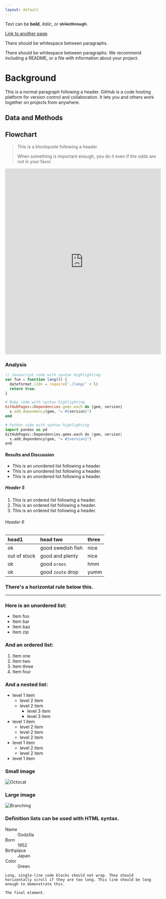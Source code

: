 ```yaml
---
layout: default
---
```


Text can be **bold**, _italic_, or ~~strikethrough~~.

[Link to another page](./another-page.html).

There should be whitespace between paragraphs.

There should be whitespace between paragraphs. We recommend including a README, or a file with information about your project.

# Background

This is a normal paragraph following a header. GitHub is a code hosting platform for version control and collaboration. It lets you and others work together on projects from anywhere.

## Data and Methods

## Flowchart

> This is a blockquote following a header.
>
> When something is important enough, you do it even if the odds are not in your favor.

<iframe frameborder="0" style="width:100%;height:600px;" src="https://viewer.diagrams.net/?tags=%7B%7D&edit=_blank&layers=1&nav=1&title=Untitled%20Diagram.drawio#R7RrZcts48mtUNfMgFQ%2BRph5lO87MrJ31xplk52kKJCESG5LgAKCOfP02Dp6ibVm2lM3WyGUJaAANoO9ucuJe5dv3DJXpHY1xNnGseDtxryeOYzsXFvxIyE5DAtfRgISR2ExqAQ%2FkGzZAsy6pSIx5b6KgNBOk7AMjWhQ4Ej0YYoxu%2BtNWNOvvWqIE7wEeIpTtQ7%2BQWKTmFs5FC%2F8FkyStd7b9hR7JUT3Z3ISnKKabDsh9N3GvGKVCt%2FLtFc4k8Wq6fPl19yW7%2Feq%2F%2F%2B1f%2FC%2F0%2B%2BU%2FPn34PNXIbl6ypLkCw4U4GjW%2Fe%2B%2Fcfniwd17x7S75bZk6m%2BupbcjAxa4mGI6BfqZLmUhpQguUvWuhl4xWRYwlWgt67ZxbSksA2gD8DxZiZ4QBVYICKBV5Zkbxloh%2Fd9p%2FSFQzz%2FSutwaz6uxMR59THm7A12eIYuZxWrEIP0GJlqOgCpjmWLAdrGM4Q4Ks%2B5siI5NJM69Zek8JHMexjP64i8Vs0fkEGsGu1hFr5gTehT3X367bxy8QS7AwKFvWQqNzxhakGP4C5hu5XqOsMvebOH4GxLyMyRqaiVB016CwBlwjgTgWNRx2DodzATaCoQP66TNiBIUgTQ4c3bqiWZUXXHc%2B7Ur888GYHgTDKIdlNxnopkLg6J%2BIrw%2FGcvPrpdnde%2FniD5VgBITQYHBfjuEjIsUKSYYdef5POC8xQ6JihqLzZ3EMtB6MWymboE9wEJzRhAFZ3UtAS0DOMBuO3bcDl5uUCPxQIqVgG%2FAjfXVfkS2uPYPuZxmwnDK1tbtarZwoAjgXjH7FnZHYD33Pb467xkzg7RHqv6%2FWBkvt3Iw%2Bzk130zoK1zKwtOskapcwZgh6WvpSlXSC72mPa6Or7fHF9zXIzmkMst9nuWOf1%2BY6R9tcWPWFoSLJSJEcaXw7YuX%2FVcm45XJFCzHlSjCWMMG2y61eZcaHeOT8VyH6nYOJsu5REQPFIazUN1uBRcEqvGMS%2B66IUkYL8k3dVcaGghQVreQKWAnfBS2mPXCs3RKfQVvvQVcy1gQjNeVgq7BamyQMJyA%2FCu2qKiJBqHQ8Den0%2FX4oijbSwkYO%2FgPeZxlLBiPFdxkXQGPyzpkE1mRxtbz7%2BCCQqPvX0linJErlZCRwQhngl5wWqRSBkmGOi6iVBgXV3t5S8vcLWHWgh8x7wH%2FC6M2tjCOsEIRJHoPK7dNdSWGpIJBWyJ0YuDuIX2Y%2FNp3%2F3%2BTmn5UoK9GymnCFDpdcuXRlm6XJgGBLsV8B1iYQlRBSKIZjY01qm7QhQsoX1z1pUCTSZp8NlXMw%2FqpMz%2BcePiIIbCPdVorW2ujwXMZQrIOpc7xQ7oAgzoGsFKTvJqryCtydkkRB%2B7s1phDcvbJ3zRYRRYz3ttDRIJnhmW7llKm7pKgYIr0anCYmnCNtNdWRNioOGj2RvP8NKZSOXPcI2KV9o4Byp1UTtZtbS4zDYJbTDMnbMBQTJA22BrNe1CyoUBvL89JsrQ4IDRLz%2FjiveIlVuFSPy2N%2FIuqkGTgINbJu8hMLKVKhjFPF0iir9OKWmp3JjaGSEfmfgK5rqbRzk6TqzAxI3VoMKC%2FpUEvZ3iIIo%2BplLzVDg%2FiyjR7tQ0L5fujuyb%2Bx0N1XH6O9Hbj%2BnDCkn1vPx%2FT%2BSEwPkf6JYnp3L%2BT7gDdGRaQyaC15JB%2BThuhBUKUar020YoSD1Wii5UcBDlfnS7TsYIQr9ghXLk7GFHuP5OdMtJpi1x%2BdkfE8C8jOdnqRZXs1QKdoluXWgHax6vVWd3L1s6Runp6nU6kn5i1OkuIFfVlzg4EMnTjD80YyvKGkZRkp%2BQEKjcBXqZq40uwR%2BxtEeLx0Egbe3LPOp9HOiEYHIwo9ZMbbVU4WB9D99Bp%2BatXyD1Qt75Wq9Spe%2BIcUOWQeR3idUy2ByDuuQvZrzCHDKtUxHauZ1ga8xnF%2BJrxCGflmQsIXBjvWi4Od2MNBPB9TtsAJXf%2BUdUp7qG2LfW3zFiPq5p9K3S6e1zaW0jys%2BPFB5WOh4%2BPB5pmMnTtC%2FrMauzFb93Q2HlIWYzaNNNGWOmv5aTrtwn9%2BukzwxniNFncU3yTadyhKicrCbzFihc5pzYPptyp7vgE52IkQn%2Bsi91fLicnhSQzKQVZS4DlJCrICo6wiKvnERwWOTXlEV9ASsM2yZ4qus7%2BZcOR%2BI7Ku1tfvYeiSgSK6j3JpN4uQlwqBFWWIc8Ur7QC7Jc6xksSwdirrHg9VkmBu6uFVWzb%2FCJ6WqseqlME4NK7MbpjN9s%2FyN%2FeP436VCTLNQAB0fQsnQGyumak5H%2B89bD9VdPM%2F6HVt65FMruN2%2FYux57Mnq%2BXUNYoRz1uOCkcOgToppkKmD1I0rFJzzjIDIRUCFG10LMMrYUbA9qqRmDCsnllpeCaYhlcFicBkTEMSEz2E81BljJJcIIjTkGH0VQ8VlOUQdD%2Fj7M3DmLuPxgpEqLYTh%2Fji8jRC%2Bv3yXW%2Fu9oTRGyksOvVbZWcJwd35ARlvES%2FlS3TQ0%2B4i6tO3z4xOqclzm8qSLDVNZa2pKT49VmtqqlvBvP9q12JxMXmyxgWdYZHqu1SuFgem1%2FYjr4t187ERw1TDXlnh8r2%2BYfSGZVJ9z70S1x4ib1Ara4rnZ6qVuWOVgjcT4a4AWwfLru12RNeeWc9UZ0ck99RC6h4opI%2FUgM4jo547EK35G8lok3yfSUbnzvMyWj%2BtIbl%2BTtMRT%2BmJZI3rFoU4u6ecaO99XTv%2BZsIyg9QLBlSocKkwLevy72gt2GwGmybyUXFGQMCAAjfvIZr803aCLfzPSumxT1QUceezuWs1H%2FvZGonjzbwRD3lEtAbd9sVrzen29XX33X8B"></iframe>


### Analysis

```js
// Javascript code with syntax highlighting.
var fun = function lang(l) {
  dateformat.i18n = require('./lang/' + l)
  return true;
}
```

```ruby
# Ruby code with syntax highlighting
GitHubPages::Dependencies.gems.each do |gem, version|
  s.add_dependency(gem, "= #{version}")
end
```

```python
# Python code with syntax highlighting
import pandas as pd
GitHubPages::Dependencies.gems.each do |gem, version|
  s.add_dependency(gem, "= #{version}")
end
```

#### Results and Discussion

*   This is an unordered list following a header.
*   This is an unordered list following a header.
*   This is an unordered list following a header.

##### Header 5

1.  This is an ordered list following a header.
2.  This is an ordered list following a header.
3.  This is an ordered list following a header.

###### Header 6

| head1        | head two          | three |
|:-------------|:------------------|:------|
| ok           | good swedish fish | nice  |
| out of stock | good and plenty   | nice  |
| ok           | good `oreos`      | hmm   |
| ok           | good `zoute` drop | yumm  |

### There's a horizontal rule below this.

* * *

### Here is an unordered list:

*   Item foo
*   Item bar
*   Item baz
*   Item zip

### And an ordered list:

1.  Item one
1.  Item two
1.  Item three
1.  Item four

### And a nested list:

- level 1 item
  - level 2 item
  - level 2 item
    - level 3 item
    - level 3 item
- level 1 item
  - level 2 item
  - level 2 item
  - level 2 item
- level 1 item
  - level 2 item
  - level 2 item
- level 1 item

### Small image

![Octocat](https://github.githubassets.com/images/icons/emoji/octocat.png)

### Large image

![Branching](https://guides.github.com/activities/hello-world/branching.png)


### Definition lists can be used with HTML syntax.

<dl>
<dt>Name</dt>
<dd>Godzilla</dd>
<dt>Born</dt>
<dd>1952</dd>
<dt>Birthplace</dt>
<dd>Japan</dd>
<dt>Color</dt>
<dd>Green</dd>
</dl>
   

```
Long, single-line code blocks should not wrap. They should horizontally scroll if they are too long. This line should be long enough to demonstrate this.
```

```
The final element.
```


    

